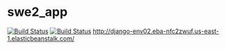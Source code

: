 # swe2_app

[![Build Status](https://app.travis-ci.com/emoltz/swe2_app.svg?branch=master)](https://app.travis-ci.com/emoltz/swe2_app)
[![Build Status](https://app.travis-ci.com/emoltz/swe2_app.svg?branch=master)](https://app.travis-ci.com/emoltz/swe2_app)
http://django-env02.eba-nfc2zwuf.us-east-1.elasticbeanstalk.com/
